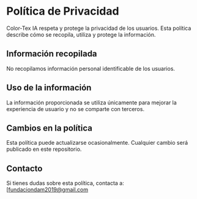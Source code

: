 # Política de Privacidad

Color-Tex IA respeta y protege la privacidad de los usuarios. Esta política describe cómo se recopila, utiliza y protege la información.

## Información recopilada
No recopilamos información personal identificable de los usuarios.

## Uso de la información
La información proporcionada se utiliza únicamente para mejorar la experiencia de usuario y no se comparte con terceros.

## Cambios en la política
Esta política puede actualizarse ocasionalmente. Cualquier cambio será publicado en este repositorio.

## Contacto
Si tienes dudas sobre esta política, contacta a: [fundaciondam2019@gmail.com
